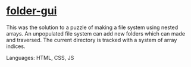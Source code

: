 # [folder-gui](https://weiffert.github.io/folder-gui/)

This was the solution to a puzzle of making a file system using nested arrays. An unpopulated file system can add new folders which can made and traversed. The current directory is tracked with a system of array indices. 

Languages: HTML, CSS, JS
